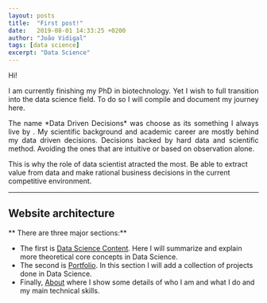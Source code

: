 ```yaml
---
layout: posts
title:  "First post!"
date:   2019-08-01 14:33:25 +0200
author: "João Vidigal"
tags: [data science]
excerpt: "Data Science"
---
```

Hi!


<p style='text-align: justify;'> I am currently finishing my PhD in biotechnology. Yet I wish to full transition into the data science field. 
To do so I will compile and document my journey here.</p>

<p style='text-align: justify;'> The name *Data Driven Decisions* was choose as its something I always live by . My scientific background and academic career  are mostly behind my data driven decisions. Decisions backed by hard data and scientific method. Avoiding the ones that are intuitive or based on observation alone.

This is why the role of data scientist atracted the most. Be able to extract value from data and make rational business decisions in the current competitive environment.

___
## Website architecture

** There are three major sections:**

* The first is [Data Science Content](/datascience/). Here I  will  summarize and explain more theoretical core concepts in Data Science.
* The second is [Portfolio](/potfolio/). In this section I will add a collection of projects done in Data Science.
* Finally, [About]() where I show some details of who I am and what I do and  my main technical skills.



